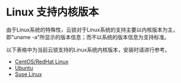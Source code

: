 # Linux 支持内核版本

由于Linux系统的特殊性，云锁对于Linux系统的支持主要以内核版本为主，即"uname -a"所显示的版本信息；而不以系统的版本信息为支持标准。

以下表格中为当前云锁支持的Linux系统内核版本，安装时请进行参考。

* [CentOS\/RedHat Linux](/guide/Ker_CentOS.md)
* [Ubuntu](/guide/Ker_Ubuntu.md)
* [Suse Linux](/guide/Ker_Suse.md)